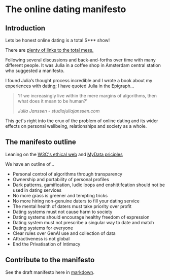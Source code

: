# The online dating manifesto

## Introduction

Lets be honest online dating is a total S*** show!

There are [plenty of links to the total mess.](https://raindrop.io/cubicgarden/dating-and-intimacy-worries-47875973)

Following several discussions and back-and-forths over time with many different people.
It was Julia in a coffee shop in Amsterdam central station who suggested a manifesto.

I found Julia’s thought process incredible and I wrote a book about my experiences with dating; I have quoted Julia in the Epigraph…

> 'If we increasingly live within the mere margins of algorithms, then what does it mean to be human?'
> 
> _Julia Janssen - studiojuliajanssen.com_

This get's right into the crux of the problem of online dating and its wider effects on personal wellbeing, relationships and society as a whole.


## The manifesto outline

Leaning on the [W3C's ethical web](https://www.w3.org/TR/ethical-web-principles/) and [MyData priciples](https://mydata.org/about/purposes-principles/)  

We have an outline of...

* Personal control of algorithms through transparency
* Ownership and portability of personal profiles
* Dark patterns, gamification, ludic loops and enshittifcation should not be used in dating services
* No more grass is greener and tempting tricks
* No more hiring non-genuine daters to fill your dating service
* The mental health of daters must take priority over profit
* Dating systems must not cause harm to society
* Dating systems should encourage healthy freedom of expression 
* Dating system must not prescribe a singular way to date and match
* Dating systems for everyone
* Clear rules over GenAI use and collection of data
* Attractiveness is not global
* End the Privatisation of Intimacy


## Contribute to the manifesto

See the draft manifesto here in [markdown](https://github.com/cubicgarden/dating-manifesto/blob/main/Online%20Dating_%20A%20manifesto%20for%20a%20better%20loving%20world.md). 
